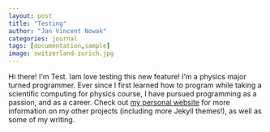 ```yaml
---
layout: post
title: "Testing"
author: "Jan Vincent Nowak"
categories: journal
tags: [documentation,sample]
image: switzerland-zurich.jpg
---
```


Hi there! I'm Test. Iam love testing this new feature!
I’m a physics major turned programmer. Ever since I first learned how to program while taking a scientific computing for physics course, I have pursued programming as a passion, and as a career. Check out [my personal website](https://www.lenpaul.com/) for more information on my other projects (including more Jekyll themes!), as well as some of my writing.
